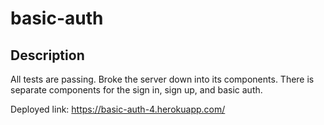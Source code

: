 # basic-auth  

## Description  

All tests are passing. Broke the server down into its components. There is separate components for the sign in, sign up, and basic auth.  

Deployed link: https://basic-auth-4.herokuapp.com/